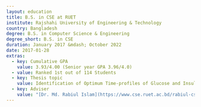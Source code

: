 ```yaml
---
layout: education
title: B.S. in CSE at RUET
institute: Rajshahi University of Engineering & Technology
country: Bangladesh
degree: B.S. in Computer Science & Engineering
degree_short: B.S. in CSE
duration: January 2017 &mdash; October 2022
date: 2017-01-28
extras:
  - key: Cumulative GPA
    value: 3.93/4.00 (Senior year GPA 3.96/4.0)
  - value: Ranked 1st out of 114 Students
  - key: Thesis topic
    value: Identification of Optimum Time-profiles of Glucose and Insulin in the Oral Minimal Model
  - key: Adviser
    value: "[Dr. Md. Rabiul Islam](https://www.cse.ruet.ac.bd/rabiul-cse)"
---
```


